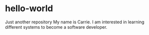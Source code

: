 # hello-world
Just another repository
My name is Carrie. I am interested in learning different systems to become a software developer.
